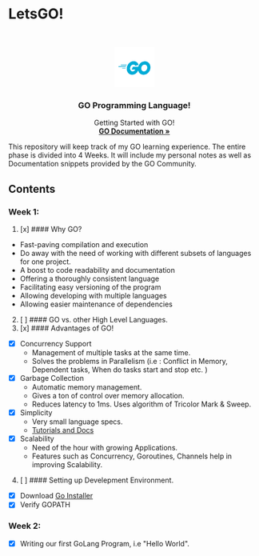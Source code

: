 # LetsGO!
<!-- PROJECT LOGO -->
<br />
<p align="center">
  <a href="https://github.com/kudoabhijeet/LetsGO">
    <img src="assets/logo.png" alt="" width="80" height="80">
  </a>

  <h3 align="center">GO Programming Language!</h3>

  <p align="center">
   Getting Started with GO!
    <br />
    <a href=https://golang.org/doc><strong>GO Documentation »</strong></a>
    <br />
  </p>
</p>

This repository will keep track of my GO learning experience. The entire phase is divided into 4 Weeks.
It will include my personal notes as well as Documentation snippets provided by the GO Community.

## Contents 
### Week 1:
1. [x] ####  Why GO?
  - Fast-paving compilation and execution
  - Do away with the need of working with different subsets of languages for one project.
  - A boost to code readability and documentation
  - Offering a thoroughly consistent language
  - Facilitating easy versioning of the program
  - Allowing developing with multiple languages
  - Allowing easier maintenance of dependencies
2. [ ] #### GO vs. other High Level Languages.
3. [x] ####  Advantages of GO!
  - [x] Concurrency Support
    - Management of multiple tasks at the same time. 
    - Solves the problems in Parallelism (i.e : Conflict in Memory, Dependent tasks, When do tasks start and stop etc. )
  - [x] Garbage Collection
    - Automatic memory management. 
    - Gives a ton of control over memory allocation. 
    - Reduces latency to 1ms. Uses algorithm of Tricolor Mark & Sweep.
  - [x] Simplicity
    - Very small language specs. 
    - [Tutorials and Docs](https://tour.golang.org/welcome/1)
  - [x] Scalability
    - Need of the hour with growing Applications.
    - Features such as Concurrency, Goroutines, Channels help in improving Scalability.
    
4. [ ] #### Setting up Develepment Environment.
  - [x] Download [Go Installer](https://golang.org/dl/)
  - [x] Verify GOPATH
### Week 2:
  - [x] Writing our first GoLang Program, i.e "Hello World".
